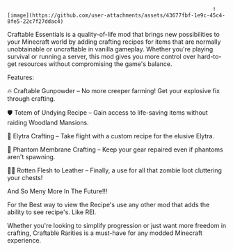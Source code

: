 
                                                                      ![image](https://github.com/user-attachments/assets/43677fbf-1e9c-45c4-8fe5-22c7f27ddac4)


Craftable Essentials is a quality-of-life mod that brings new possibilities to your Minecraft world by adding crafting recipes for items that are normally unobtainable or uncraftable in vanilla gameplay. Whether you're playing survival or running a server, this mod gives you more control over hard-to-get resources without compromising the game's balance.

Features:

🔥 Craftable Gunpowder – No more creeper farming! Get your explosive fix through crafting.

🛡️ Totem of Undying Recipe – Gain access to life-saving items without raiding Woodland Mansions.

🪽 Elytra Crafting – Take flight with a custom recipe for the elusive Elytra.

🧪 Phantom Membrane Crafting – Keep your gear repaired even if phantoms aren't spawning.

🧟‍♂️ Rotten Flesh to Leather – Finally, a use for all that zombie loot cluttering your chests!

And So Meny More In The Future!!!

For the Best way to view the Recipe's use any other mod that adds the ability to see recipe's. Like REI.

Whether you're looking to simplify progression or just want more freedom in crafting, Craftable Rarities is a must-have for any modded Minecraft experience.
